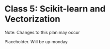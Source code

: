 # Class 5: Scikit-learn and Vectorization

Note: Changes to this plan may occur

Placeholder. Will be up monday

<!--
* one-hot
* tf-idf
-->